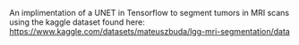 An implimentation of a UNET in Tensorflow to segment tumors in MRI scans using the kaggle dataset found here: https://www.kaggle.com/datasets/mateuszbuda/lgg-mri-segmentation/data
